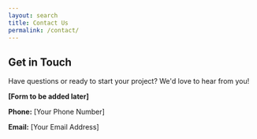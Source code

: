 ```yaml
---
layout: search
title: Contact Us
permalink: /contact/
---
```


## Get in Touch

Have questions or ready to start your project? We'd love to hear from you!

**[Form to be added later]**

**Phone:** \[Your Phone Number]

**Email:** \[Your Email Address]